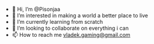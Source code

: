 - 👋 Hi, I’m @Pisonjaa
- 👀 I’m interested in making a world a better place to live
- 🌱 I’m currently learning from scratch
- 💞️ I’m looking to collaborate on everything i can
- 📫 How to reach me vladek.gaming@gmail.com

<!---
Pisonjaa/Pisonjaa is a ✨ special ✨ repository because its `README.md` (this file) appears on your GitHub profile.
You can click the Preview link to take a look at your changes.
--->
